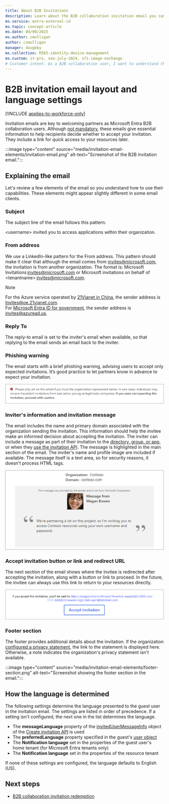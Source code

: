 ```yaml
---
title: About B2B Invitations
description: Learn about the B2B collaboration invitation email you can send to business partners and external guest users who need to authenticate and access your apps.
ms.service: entra-external-id
ms.topic: concept-article
ms.date: 04/09/2025
ms.author: cmulligan
author: csmulligan
manager: dougeby
ms.collection: M365-identity-device-management
ms.custom: it-pro, seo-july-2024, sfi-image-nochange
# Customer intent: As a B2B collaboration user, I want to understand the elements of the invitation email, so that I can effectively invite partners to join my organization and provide them with the necessary information to make an informed decision.
---
```


# B2B invitation email layout and language settings

[!INCLUDE [applies-to-workforce-only](./includes/applies-to-workforce-only.md)]

Invitation emails are key to welcoming partners as Microsoft Entra B2B collaboration users. Although [not mandatory](redemption-experience.md#redemption-process-through-a-direct-link), these emails give essential information to help recipients decide whether to accept your invitation. They include a link for quick access to your resources later.

:::image type="content" source="media/invitation-email-elements/invitation-email.png" alt-text="Screenshot of the B2B invitation email.":::

## Explaining the email

Let's review a few elements of the email so you understand how to use their capabilities. These elements might appear slightly different in some email clients. 

### Subject

The subject line of the email follows this pattern:

&lt;username&gt; invited you to access applications within their organization.

### From address

We use a LinkedIn-like pattern for the From address. This pattern should make it clear that although the email comes from invites@microsoft.com, the invitation is from another organization. The format is: Microsoft Invitations <invites@microsoft.com> or Microsoft invitations on behalf of &lt;tenantname&gt; <invites@microsoft.com>. 

> [!NOTE]
> For the Azure service operated by [21Vianet in China](/azure/china/), the sender address is Invites@oe.21vianet.com.  
> For [Microsoft Entra ID for government](/azure/azure-government/), the sender address is invites@azuread.us.

### Reply To

The reply-to email is set to the inviter's email when available, so that replying to the email sends an email back to the inviter.

### Phishing warning

The email starts with a brief phishing warning, advising users to accept only expected invitations. It’s good practice to let partners know in advance to expect your invitation.

![Screenshot of the phishing warning in the email.](media/invitation-email-elements/phishing-warning.png)

### Inviter's information and invitation message

The email includes the name and primary domain associated with the organization sending the invitation. This information should help the invitee make an informed decision about accepting the invitation. The inviter can include a message as part of their invitation to the [directory, group, or app](add-users-administrator.yml), or when they [use the invitation API](customize-invitation-api.md). The message is highlighted in the main section of the email. The inviter's name and profile image are included if available. The message itself is a text area, so for security reasons, it doesn't process HTML tags.

![Screenshot of the invitation message in the email.](media/invitation-email-elements/invitation-message-inviters-info.png)

### Accept invitation button or link and redirect URL

The next section of the email shows where the invitee is redirected after accepting the invitation, along with a button or link to proceed. In the future, the invitee can always use this link to return to your resources directly.

![Screenshot of the accept button and redirect URL in the email.](media/invitation-email-elements/accept-button.png)

### Footer section

The footer provides additional details about the invitation. If the organization [configured a privacy statement](~/fundamentals/properties-area.md), the link to the statement is displayed here. Otherwise, a note indicates the organization's privacy statement isn't available.

:::image type="content" source="media/invitation-email-elements/footer-section.png" alt-text="Screenshot showing the footer section in the email.":::

## How the language is determined

The following settings determine the language presented to the guest user in the invitation email. The settings are listed in order of precedence. If a setting isn't configured, the next one in the list determines the language.

- The **messageLanguage** property of the [invitedUserMessageInfo](/graph/api/resources/invitedusermessageinfo) object of the [Create invitation API](/graph/api/invitation-post) is used
-	The **preferredLanguage** property specified in the guest's [user object](/graph/api/resources/user)
-	The **Notification language** set in the properties of the guest user's home tenant (for Microsoft Entra tenants only)
-	The **Notification language** set in the properties of the resource tenant

If none of these settings are configured, the language defaults to English (US).

## Next steps

- [B2B collaboration invitation redemption](redemption-experience.md)
